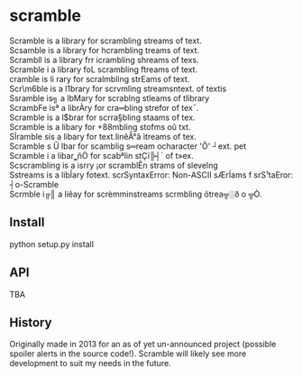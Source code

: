 scramble
========

Scramble is a library for scrambling streams of text.  
Scsamble is a library for hcrambling  treams of text.  
Scrambll is a library frr icrambling shreams of texs.  
Scramble i  a library foL scrambling ftreams of text.  
 cramble is   li rary for scralmbling strEams of text.  
Scr\m6ble is a l1brary for scrvmling streamsntext. of textis  
Ssramble is╗ a lbMary for scrablng stleams of tlibrary  
ScrambFe isª a librÀry for cra═bling strefor of tex¯.  
Scramble is a l$brar for scrra§bling staams of tex.  
Scramble is a libary for +88mbling stofms oû txt.  
SÌramble sis a libary for text.linêÅ°â ìtreams of tex.  
Scramble ­s Û lbar for scamblig s═ream ocharacter 'Ô' ┘ext. pet  
Scramble i a libar‗ñÒ for scabªlin stÇï╠┤´ of t»ex.  
Scscrambling is a isrry ¡or scramblÊn strams of slevelng  
Sstreams is a libÎary fotext. scrSyntaxError: Non-ASCII sÆrÍams f srS¹taEror: ┤o-Scramble  
Scrmble i╔║ a liêay for scrèmminstreams scrmbling õtrea╦░ð o ╦Ò.  

Install
-------
python setup.py install

API
---
TBA

History
-------
Originally made in 2013 for an as of yet un-announced project 
(possible spoiler alerts in the source code!).
Scramble will likely see more development to suit my needs in the future.
